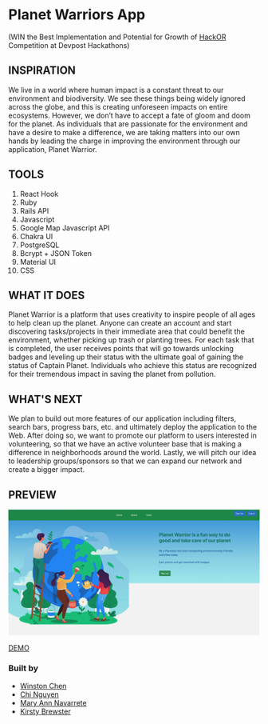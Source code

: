
# Planet Warriors App 
(WIN the Best Implementation and Potential for Growth of [HackOR](https://devpost.com/software/planet-warrior) Competition at Devpost Hackathons)



## INSPIRATION

We live in a world where human impact is a constant threat to our environment and biodiversity. We see these things being widely ignored across the globe, and this is creating unforeseen impacts on entire ecosystems. However, we don’t have to accept a fate of gloom and doom for the planet. As individuals that are passionate for the environment and have a desire to make a difference, we are taking matters into our own hands by leading the charge in improving the environment through our application, Planet Warrior.

## TOOLS

1. React Hook
2. Ruby
3. Rails API
4. Javascript
5. Google Map Javascript API
6. Chakra UI
7. PostgreSQL
8. Bcrypt + JSON Token
9. Material UI
10. CSS

## WHAT IT DOES

Planet Warrior is a platform that uses creativity to inspire people of all ages to help clean up the planet. Anyone can create an account and start discovering tasks/projects in their immediate area that could benefit the environment, whether picking up trash or planting trees. For each task that is completed, the user receives points that will go towards unlocking badges and leveling up their status with the ultimate goal of gaining the status of Captain Planet. Individuals who achieve this status are recognized for their tremendous impact in saving the planet from pollution.

## WHAT'S NEXT

We plan to build out more features of our application including filters, search bars, progress bars, etc. and ultimately deploy the application to the Web. After doing so, we want to promote our platform to users interested in volunteering, so that we have an active volunteer base that is making a difference in neighborhoods around the world. Lastly, we will pitch our idea to leadership groups/sponsors so that we can expand our network and create a bigger impact.


## PREVIEW


![](preview.png)



[DEMO](https://planetwarriors.netlify.app/)


### Built by 
* [Winston Chen](https://www.linkedin.com/in/winston-c/)
* [Chi Nguyen](https://www.linkedin.com/in/chi-nguyen-swe/)
* [Mary Ann Navarrete](https://www.linkedin.com/in/maryannnavarrete/)
* [Kirsty Brewster](https://www.linkedin.com/in/kirstybrewster/)
